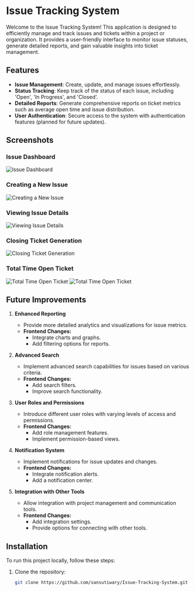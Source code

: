 # Issue Tracking System


Welcome to the Issue Tracking System! This application is designed to efficiently manage and track issues and tickets within a project or organization. It provides a user-friendly interface to monitor issue statuses, generate detailed reports, and gain valuable insights into ticket management.

## Features

- **Issue Management**: Create, update, and manage issues effortlessly.
- **Status Tracking**: Keep track of the status of each issue, including 'Open', 'In Progress', and 'Closed'.
- **Detailed Reports**: Generate comprehensive reports on ticket metrics such as average open time and issue distribution.
- **User Authentication**: Secure access to the system with authentication features (planned for future updates).

## Screenshots

### Issue Dashboard
![Issue Dashboard](https://drive.google.com/uc?export=view&id=1tPfteEneW6CY3UWHRiY7ePza7TvfjDGt)

### Creating a New Issue
![Creating a New Issue](https://drive.google.com/uc?export=view&id=1-eb9Fdptf-PC74oDkSK6Yf3wzg7lgRl8)

### Viewing Issue Details
![Viewing Issue Details](https://drive.google.com/uc?export=view&id=1sqVqWCDruDkwD-QSPAZA4fmIwv4JdZHX)

### Closing Ticket Generation
![Closing Ticket Generation](https://drive.google.com/uc?export=view&id=1EudlL9AOCZyBduF8V3PoTyBKmWNmlBxo)

### Total Time Open Ticket
![Total Time Open Ticket](https://drive.google.com/uc?export=view&id=1ROfqXSntIv_XcRzJKpgcoj8RTaBwjz90)
![Total Time Open Ticket](https://drive.google.com/uc?export=view&id=1zTr6xtBOPWAj7vgE0kAK5FAxb_tfYD0-)

## Future Improvements

1. **Enhanced Reporting**
   - Provide more detailed analytics and visualizations for issue metrics.
   - **Frontend Changes:**
     - Integrate charts and graphs.
     - Add filtering options for reports.

2. **Advanced Search**
   - Implement advanced search capabilities for issues based on various criteria.
   - **Frontend Changes:**
     - Add search filters.
     - Improve search functionality.

3. **User Roles and Permissions**
   - Introduce different user roles with varying levels of access and permissions.
   - **Frontend Changes:**
     - Add role management features.
     - Implement permission-based views.

4. **Notification System**
   - Implement notifications for issue updates and changes.
   - **Frontend Changes:**
     - Integrate notification alerts.
     - Add a notification center.

5. **Integration with Other Tools**
   - Allow integration with project management and communication tools.
   - **Frontend Changes:**
     - Add integration settings.
     - Provide options for connecting with other tools.

## Installation

To run this project locally, follow these steps:

1. Clone the repository:
   ```bash
   git clone https://github.com/sansutiwary/Issue-Tracking-System.git
